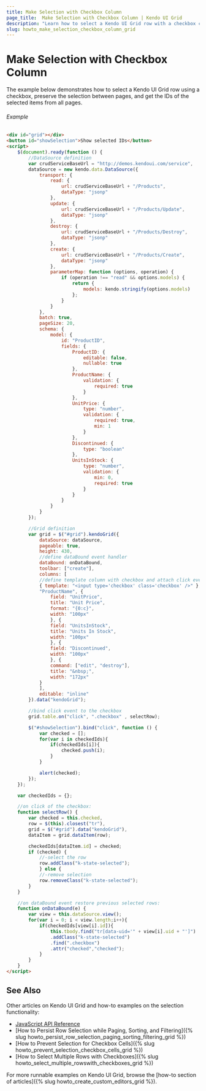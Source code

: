 ```yaml
---
title: Make Selection with Checkbox Column
page_title:  Make Selection with Checkbox Column | Kendo UI Grid
description: "Learn how to select a Kendo UI Grid row with a checkbox column, preserve the selection and get the IDs of all selected items."
slug: howto_make_selection_checkbox_column_grid
---
```


# Make Selection with Checkbox Column

The example below demonstrates how to select a Kendo UI Grid row using a checkbox, preserve the selection between pages, and get the IDs of the selected items from all pages.

###### Example

```html
<div id="grid"></div>
<button id="showSelection">Show selected IDs</button>
<script>
    $(document).ready(function () {
        //DataSource definition
        var crudServiceBaseUrl = "http://demos.kendoui.com/service",
        dataSource = new kendo.data.DataSource({
            transport: {
                read: {
                    url: crudServiceBaseUrl + "/Products",
                    dataType: "jsonp"
                },
                update: {
                    url: crudServiceBaseUrl + "/Products/Update",
                    dataType: "jsonp"
                },
                destroy: {
                    url: crudServiceBaseUrl + "/Products/Destroy",
                    dataType: "jsonp"
                },
                create: {
                    url: crudServiceBaseUrl + "/Products/Create",
                    dataType: "jsonp"
                },
                parameterMap: function (options, operation) {
                    if (operation !== "read" && options.models) {
                        return {
                            models: kendo.stringify(options.models)
                        };
                    }
                }
            },
            batch: true,
            pageSize: 20,
            schema: {
                model: {
                    id: "ProductID",
                    fields: {
                        ProductID: {
                            editable: false,
                            nullable: true
                        },
                        ProductName: {
                            validation: {
                                required: true
                            }
                        },
                        UnitPrice: {
                            type: "number",
                            validation: {
                                required: true,
                                min: 1
                            }
                        },
                        Discontinued: {
                            type: "boolean"
                        },
                        UnitsInStock: {
                            type: "number",
                            validation: {
                                min: 0,
                                required: true
                            }
                        }
                    }
                }
            }
        });

        //Grid definition
        var grid = $("#grid").kendoGrid({
            dataSource: dataSource,
            pageable: true,
            height: 430,
            //define dataBound event handler
            dataBound: onDataBound,
            toolbar: ["create"],
            columns: [
            //define template column with checkbox and attach click event handler
            { template: "<input type='checkbox' class='checkbox' />" },
            "ProductName", {
                field: "UnitPrice",
                title: "Unit Price",
                format: "{0:c}",
                width: "100px"
                }, {
                field: "UnitsInStock",
                title: "Units In Stock",
                width: "100px"
                }, {
                field: "Discontinued",
                width: "100px"
                }, {
                command: ["edit", "destroy"],
                title: "&nbsp;",
                width: "172px"
            }
            ],
            editable: "inline"
        }).data("kendoGrid");

        //bind click event to the checkbox
        grid.table.on("click", ".checkbox" , selectRow);

        $("#showSelection").bind("click", function () {
            var checked = [];
            for(var i in checkedIds){
                if(checkedIds[i]){
                    checked.push(i);
                }
            }

            alert(checked);
        });
    });

    var checkedIds = {};

    //on click of the checkbox:
    function selectRow() {
        var checked = this.checked,
        row = $(this).closest("tr"),
        grid = $("#grid").data("kendoGrid"),
        dataItem = grid.dataItem(row);

        checkedIds[dataItem.id] = checked;
        if (checked) {
            //-select the row
            row.addClass("k-state-selected");
            } else {
            //-remove selection
            row.removeClass("k-state-selected");
        }
    }

    //on dataBound event restore previous selected rows:
    function onDataBound(e) {
        var view = this.dataSource.view();
        for(var i = 0; i < view.length;i++){
            if(checkedIds[view[i].id]){
                this.tbody.find("tr[data-uid='" + view[i].uid + "']")
                .addClass("k-state-selected")
                .find(".checkbox")
                .attr("checked","checked");
            }
        }
    }
</script>
```

## See Also

Other articles on Kendo UI Grid and how-to examples on the selection functionality:

* [JavaScript API Reference](/api/javascript/ui/grid)
* [How to Persist Row Selection while Paging, Sorting, and Filtering]({% slug howto_persist_row_selection_paging_sorting_filtering_grid %})
* [How to Prevent Selection for Checkbox Cells]({% slug howto_prevent_selection_checkbox_cells_grid %})
* [How to Select Multiple Rows with Checkboxes]({% slug howto_select_multiple_rowswith_checkboxes_grid %})

For more runnable examples on Kendo UI Grid, browse the [how-to section of articles]({% slug howto_create_custom_editors_grid %}).
